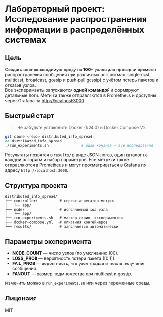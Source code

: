 
# Лабораторный проект: Исследование распространения информации в распределённых системах

## Цель
Создать воспроизводимую среду из **100+** узлов для проверки времени распространения сообщения при различных 
алгоритмах (single‑cast, multicast, broadcast, gossip и push‑pull gossip) с учётом потерь пакетов и отказов узлов.  
Все эксперименты запускаются **одной командой** и формируют детальные логи. Мети
ки также отправляются в Prometheus и доступны через Grafana на <http://localhost:3000>.

## Быстрый старт

> Не забудьте установить Docker (≥24.0) и Docker Compose V2.

```bash
git clone <repo> distributed_info_spread
cd distributed_info_spread
./run_experiments.sh               # одна команда — все исследования
```

Результаты появятся в `results/` в виде JSON‑логов, один каталог на каждый алгоритм и набор параметров. Все метрики также отправляются в Prometheus и могут просматриваться в Grafana по адресу `http://localhost:3000`.

## Структура проекта
```
distributed_info_spread/
├── controller/          # сервис‑агрегатор метрик
│   └── app/
├── node/                # исполняемый код узла
│   └── app/
├── run_experiments.sh   # мастер‑скрипт экспериментов
├── docker-compose.yml   # описания контейнеров
└── results/             # заполняется автоматически
```

## Параметры эксперимента
- **NODE_COUNT** — число узлов (по умолчанию 100).
- **LOSS_PROB** — вероятность потери пакета \([0;1]\).
- **FAIL_PROB** — вероятность, что узел «падает» после получения сообщения.
- **FANOUT** — размер подмножества при multicast и gossip.

Изменить можно в `run_experiments.sh` или через переменные среды.

## Лицензия
MIT
